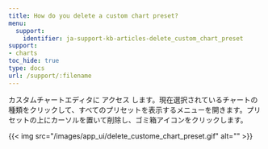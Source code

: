 ```yaml
---
title: How do you delete a custom chart preset?
menu:
  support:
    identifier: ja-support-kb-articles-delete_custom_chart_preset
support:
- charts
toc_hide: true
type: docs
url: /support/:filename
---
```


カスタムチャートエディタに アクセス します。現在選択されているチャートの種類をクリックして、すべてのプリセットを表示するメニューを開きます。プリセットの上にカーソルを置いて削除し、ゴミ箱アイコンをクリックします。

{{< img src="/images/app_ui/delete_custome_chart_preset.gif" alt="" >}}

